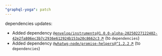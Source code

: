 ```yaml
---
"graphql-yoga": patch
---
```

dependencies updates:
  - Added dependency [`@envelop/instruments@1.0.0-alpha-20250227122402-42e2fa806ec3b7c2936e612924b153a20c8662c3` ↗︎](https://www.npmjs.com/package/@envelop/instruments/v/1.0.0) (to `dependencies`)
  - Added dependency [`@whatwg-node/promise-helpers@^1.2.2` ↗︎](https://www.npmjs.com/package/@whatwg-node/promise-helpers/v/1.2.2) (to `dependencies`)
